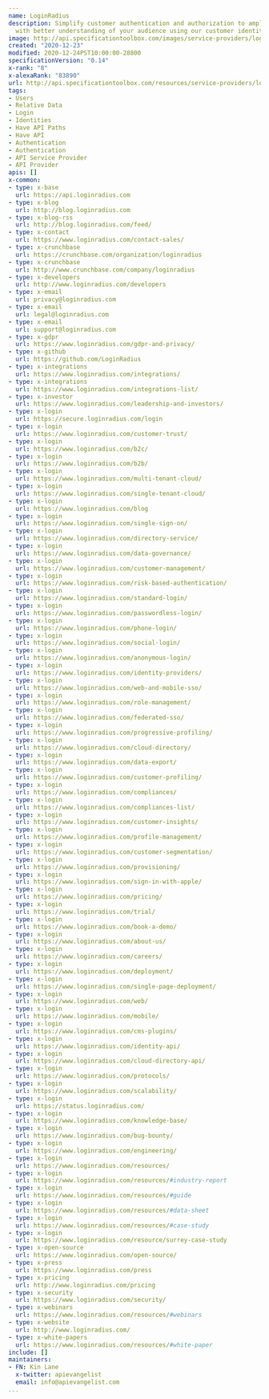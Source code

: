 ```yaml
---
name: LoginRadius
description: Simplify customer authentication and authorization to amplify your business
  with better understanding of your audience using our customer identity management
image: http://api.specificationtoolbox.com/images/service-providers/loginradius.jpg
created: "2020-12-23"
modified: 2020-12-24PST10:00:00-28800
specificationVersion: "0.14"
x-rank: "8"
x-alexaRank: "83890"
url: http://api.specificationtoolbox.com/resources/service-providers/loginradius/
tags:
- Users
- Relative Data
- Login
- Identities
- Have API Paths
- Have API
- Authentication
- Authentication
- API Service Provider
- API Provider
apis: []
x-common:
- type: x-base
  url: https://api.loginradius.com
- type: x-blog
  url: http://blog.loginradius.com
- type: x-blog-rss
  url: http://blog.loginradius.com/feed/
- type: x-contact
  url: https://www.loginradius.com/contact-sales/
- type: x-crunchbase
  url: https://crunchbase.com/organization/loginradius
- type: x-crunchbase
  url: http://www.crunchbase.com/company/loginradius
- type: x-developers
  url: http://www.loginradius.com/developers
- type: x-email
  url: privacy@loginradius.com
- type: x-email
  url: legal@loginradius.com
- type: x-email
  url: support@loginradius.com
- type: x-gdpr
  url: https://www.loginradius.com/gdpr-and-privacy/
- type: x-github
  url: https://github.com/LoginRadius
- type: x-integrations
  url: https://www.loginradius.com/integrations/
- type: x-integrations
  url: https://www.loginradius.com/integrations-list/
- type: x-investor
  url: https://www.loginradius.com/leadership-and-investors/
- type: x-login
  url: https://secure.loginradius.com/login
- type: x-login
  url: https://www.loginradius.com/customer-trust/
- type: x-login
  url: https://www.loginradius.com/b2c/
- type: x-login
  url: https://www.loginradius.com/b2b/
- type: x-login
  url: https://www.loginradius.com/multi-tenant-cloud/
- type: x-login
  url: https://www.loginradius.com/single-tenant-cloud/
- type: x-login
  url: https://www.loginradius.com/blog
- type: x-login
  url: https://www.loginradius.com/single-sign-on/
- type: x-login
  url: https://www.loginradius.com/directory-service/
- type: x-login
  url: https://www.loginradius.com/data-governance/
- type: x-login
  url: https://www.loginradius.com/customer-management/
- type: x-login
  url: https://www.loginradius.com/risk-based-authentication/
- type: x-login
  url: https://www.loginradius.com/standard-login/
- type: x-login
  url: https://www.loginradius.com/passwordless-login/
- type: x-login
  url: https://www.loginradius.com/phone-login/
- type: x-login
  url: https://www.loginradius.com/social-login/
- type: x-login
  url: https://www.loginradius.com/anonymous-login/
- type: x-login
  url: https://www.loginradius.com/identity-providers/
- type: x-login
  url: https://www.loginradius.com/web-and-mobile-sso/
- type: x-login
  url: https://www.loginradius.com/role-management/
- type: x-login
  url: https://www.loginradius.com/federated-sso/
- type: x-login
  url: https://www.loginradius.com/progressive-profiling/
- type: x-login
  url: https://www.loginradius.com/cloud-directory/
- type: x-login
  url: https://www.loginradius.com/data-export/
- type: x-login
  url: https://www.loginradius.com/customer-profiling/
- type: x-login
  url: https://www.loginradius.com/compliances/
- type: x-login
  url: https://www.loginradius.com/compliances-list/
- type: x-login
  url: https://www.loginradius.com/customer-insights/
- type: x-login
  url: https://www.loginradius.com/profile-management/
- type: x-login
  url: https://www.loginradius.com/customer-segmentation/
- type: x-login
  url: https://www.loginradius.com/provisioning/
- type: x-login
  url: https://www.loginradius.com/sign-in-with-apple/
- type: x-login
  url: https://www.loginradius.com/pricing/
- type: x-login
  url: https://www.loginradius.com/trial/
- type: x-login
  url: https://www.loginradius.com/book-a-demo/
- type: x-login
  url: https://www.loginradius.com/about-us/
- type: x-login
  url: https://www.loginradius.com/careers/
- type: x-login
  url: https://www.loginradius.com/deployment/
- type: x-login
  url: https://www.loginradius.com/single-page-deployment/
- type: x-login
  url: https://www.loginradius.com/web/
- type: x-login
  url: https://www.loginradius.com/mobile/
- type: x-login
  url: https://www.loginradius.com/cms-plugins/
- type: x-login
  url: https://www.loginradius.com/identity-api/
- type: x-login
  url: https://www.loginradius.com/cloud-directory-api/
- type: x-login
  url: https://www.loginradius.com/protocols/
- type: x-login
  url: https://www.loginradius.com/scalability/
- type: x-login
  url: https://status.loginradius.com/
- type: x-login
  url: https://www.loginradius.com/knowledge-base/
- type: x-login
  url: https://www.loginradius.com/bug-bounty/
- type: x-login
  url: https://www.loginradius.com/engineering/
- type: x-login
  url: https://www.loginradius.com/resources/
- type: x-login
  url: https://www.loginradius.com/resources/#industry-report
- type: x-login
  url: https://www.loginradius.com/resources/#guide
- type: x-login
  url: https://www.loginradius.com/resources/#data-sheet
- type: x-login
  url: https://www.loginradius.com/resources/#case-study
- type: x-login
  url: https://www.loginradius.com/resource/surrey-case-study
- type: x-open-source
  url: https://www.loginradius.com/open-source/
- type: x-press
  url: https://www.loginradius.com/press
- type: x-pricing
  url: http://www.loginradius.com/pricing
- type: x-security
  url: https://www.loginradius.com/security/
- type: x-webinars
  url: https://www.loginradius.com/resources/#webinars
- type: x-website
  url: http://www.loginradius.com/
- type: x-white-papers
  url: https://www.loginradius.com/resources/#white-paper
include: []
maintainers:
- FN: Kin Lane
  x-twitter: apievangelist
  email: info@apievangelist.com
...
```

